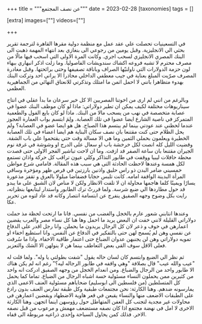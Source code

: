 
+++
title = """عن نصف المجتمع"""
date = 2023-02-28
[taxonomies]
tags = []

[extra]
images=[""]
videos=[""]

+++

في التسعينيات تحصلت علي عقد عمل مع منظمة دولية مقرها القاهرة لترجمة تقرير بحثي الي الانجليزية. وقبل يومين من رجوعي الى بنغازي بعد انتهاء المهمة ذهبت الى البنك المصري الانجليزي لسحب اجري. وكانت المرة الاولى التي اسحب فيها مالًا من مصرف محترم لا تشبه فروعه اكشاك سندويشات الفاصوليا. وما زلت اذكر انبهاري ببهاء لون حزمة الدولارات التي ناولنيّها الصراف وباناقة تصفيفها وحتى برائحتها. وقبل مغادرة المصرف صرّيت المبلغ بعناية في جيب معطفي الداخلي محاذرا الا يراني احد وتركت البنك بهدوء متظاهرا بانني لا احمل اثمن ما امتلك وتذكرتي للانعتاق النهائي من الجماهيرية العظمى.

 وبالرغم من انني لم ارى من اخوتنا المصريين الا كل خير سرعان ما بدأ عقلي في انتاج سيناريوهات مختلفة لكيف يمكن ان تطير دولاراتي: ماذا لو كان موظف البنك عضوا في عصابة متخصصة في نهب من يسحب مالا من البنك. ماذا لو كان بايع الفول والطعمية المتمركز في ناصية الشارع ايضا عضوا في تلك العصابة. ولِمَ ابتسم بواب العمارة العجوز عندما لحظني عند عودتي بينما لم يبتسم هذا الصباح. هل هو ايضا عضو في العصابة؟ ولم يحل الظلام حتى كنت مقتنعا بان نصف سكان البناية هم ايضا اعضاء في تلك العصابة الخطيرة ويعلمون بحملي الثمين وما هي الا مسالة وقت حتي يقتحموا علي باب الشقة. وقضيت الليل كله انصت لكل خرخشة باب او سعال على الدرج او وشوشة في غرفة نوم الجيران مقتنعا بان ساعة الصفر قد ازفت. وما ان لاحت تباشير الفجر الاولى حتى قصدت محطة حافلات ليبيا ووقفت في طابور التذاكر وكلي عيون تراقب كل حركة واذان تستمع لكل همسة وعندها لاحظت الحادثة التى هي سبب هذه المقالة. فامامي شرع مواطن خمسيني ضامر البدن ذو راس حليق واذنين بارزتين في قرص ظهر ومؤخرة وساقي المرأة البدينة الواقفة امامه. كانت تلبس حجابا فضفاضا مبلولا بالعرق و تقفز مذعورة يسارًا ويمينًا كلما هاجمها محاولة ان لا تلفت الانظار ولكن لا مناص لان الشبق على ما يبدو قد حول مطاردها الي ضبع شرسة. ولما قررتْ ترك الطابور واستدار ليتابعها بنظراته، رايت بكل وضوح وجهه الصفيق ينفرج عن ابتسامة انتصار وكانه قد عاد لتوه من تحرير عكا.

وعندها انتابني شعور عارم بالخجل والغضب من نفسي. فانا ما ارتحت لحظة مذ حملت دولاراتي القليلة لانني خفت ان البعض يريد ما احمل وها هنا كل نساء مصر والعرب يقضين اعمارهن في خوف و ذعر لان كل الرجال يريدون ما يحملن. وانا رجل اقدر على الدفاع عن نفسي وهن لم يُسمح لهن حتى بالتفكير في الدفاع عن النفس. وانا استطيع اخفاء او تمويه دولاراتي وهن لن يجنبهن عدوان الضباع حتى اعتمار طاقية الاخفاء. واذا ما سُرقت فعلى الاقل سوف القى بعض التعاطف بينما هن لا ينولهن الا الشك والتعزير.

ثم نظر الي الضبع وابتسم كان لسان حاله يقول "شفت بطولتي يا وله". ولما قلت له "عيب والله عيب" قال بصلافة "وهي واقفه في طابور الرجاله ليه؟" رغم انه لم يكن هناك الا طابور واحد من الرجال والضباع. ومن انعدام الخجل من وجهه الصفيق ادركت انه واحد من كثيرين ممن يحملون النساء مسئولية خسة اشباه الرجال من الضباع. تماما كما يحمل كل المتسلطين (من فلسطين الى ابوسليم) ضحاياهم مسئولية العنف الاعمى الذي يمارسونه ضدهم. وهنا الكارثة: نحن مجتمعات طبقية وكل طبقة تمارس العنف بدون رادع على الطبقات الاضعف منها والنساء يقبعن في قعر هاوية الاضطهاد ويقضين اعمارهن فى محاولات غير مجدية لتجنب كل العفن المتهاطل حول رؤوسهن اينما اتجهن. وهنا الكارثة الاخرى لا امل فى نهضة مجتمع اذا كان نصفه مستضعف مهمش و مرعوب من قبل نصفه الاخر. فذلك كمن يحاول السباحة وإحدى ذراعيه مربوطة الى قفاه.
